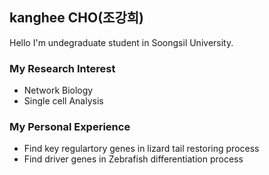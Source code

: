 ## kanghee CHO(조강희)
Hello I'm undegraduate student in Soongsil University.
### My Research Interest
- Network Biology
- Single cell Analysis
### My Personal Experience
- Find key regulartory genes in lizard tail restoring process
- Find driver genes in Zebrafish differentiation process
